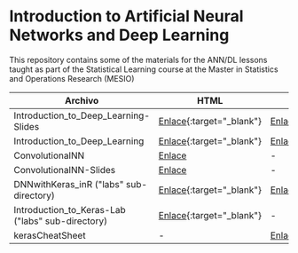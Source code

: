 # Introduction to Artificial Neural Networks and Deep Learning

This repository contains some of the materials for the ANN/DL lessons taught as part of the Statistical Learning course at the Master in Statistics and Operations Research (MESIO) 


| Archivo                                                        | HTML                                             | PDF                                              | QMD                                              |
|----------------------------------------------------------------|--------------------------------------------------|--------------------------------------------------|--------------------------------------------------|
| Introduction_to_Deep_Learning-Slides                            | [Enlace]( https://aspteaching.github.io/intro2deeplearning/Introduction_to_Deep_Learning-Slides.html){:target="_blank"} | [Enlace](./Introduction_to_Deep_Learning-Slides.pdf){:target="_blank"} | [Enlace](./Introduction_to_Deep_Learning-Slides.qmd){:target="_blank"} |
| Introduction_to_Deep_Learning                                   | [Enlace](https://aspteaching.github.io/intro2deeplearning/Introduction_to_Deep_Learning.html){:target="_blank"}    | [Enlace](./Introduction_to_Deep_Learning.pdf){:target="_blank"}    | [Enlace](./Introduction_to_Deep_Learning.qmd{:target="_blank"})    |
| ConvolutionalNN                                         | [Enlace](https://aspteaching.github.io/intro2deeplearning/ConvolutionalNN.html)           | -                                                | [Enlace](./ConvolutionalNN.qmd){:target="_blank"}            |
| ConvolutionalNN-Slides                                          | [Enlace](https://aspteaching.github.io/intro2deeplearning/ConvolutionalNN-Slides.html)           | -                                                | [Enlace](./ConvolutionalNN-Slides.qmd){:target="_blank"}            |
| DNNwithKeras_inR ("labs" sub-directory)                    | [Enlace](./labs/DNNwithKeras_inR.html){:target="_blank"}            | [Enlace](./labs/DNNwithKeras_inR.pdf)            | [Enlace](./labs/DNNwithKeras_inR.qmd)            |
| Introduction_to_Keras-Lab ("labs" sub-directory)           | [Enlace](./labs/Introduction_to_Keras-Lab.html){:target="_blank"}   | -                                                | [Enlace](./labs/Introduction_to_Keras-Lab.qmd){:target="_blank"}   |
| kerasCheatSheet                                                 | -                                                | [Enlace](./labs/kerasCheatSheet.pdf){:target="_blank"}            | -                                                |

